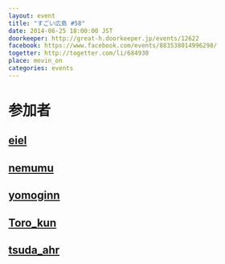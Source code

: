 ```yaml
---
layout: event
title: "すごい広島 #58"
date: 2014-06-25 18:00:00 JST
doorkeeper: http://great-h.doorkeeper.jp/events/12622
facebook: https://www.facebook.com/events/883538014996298/
togetter: http://togetter.com/li/684930
place: movin_on
categories: events
---
```


# 参加者


## [eiel](http://eiel.info/)


## [nemumu](https://github.com/nemumu)


## [yomoginn](https://github.com/yomoginn)


## [Toro_kun](https://twitter.com/Toro_kun)


## [tsuda_ahr](http://twitter.com/tsuda_ahr)
